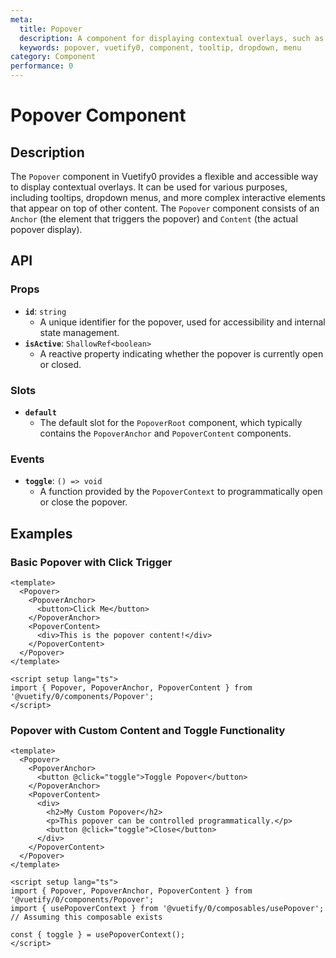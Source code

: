 ```yaml
---
meta:
  title: Popover
  description: A component for displaying contextual overlays, such as tooltips, dropdowns, or menus.
  keywords: popover, vuetify0, component, tooltip, dropdown, menu
category: Component
performance: 0
---
```


# Popover Component

## Description

The `Popover` component in Vuetify0 provides a flexible and accessible way to display contextual overlays. It can be used for various purposes, including tooltips, dropdown menus, and more complex interactive elements that appear on top of other content. The `Popover` component consists of an `Anchor` (the element that triggers the popover) and `Content` (the actual popover display).

## API

### Props

- **`id`**: `string`
  - A unique identifier for the popover, used for accessibility and internal state management.
- **`isActive`**: `ShallowRef<boolean>`
  - A reactive property indicating whether the popover is currently open or closed.

### Slots

- **`default`**
  - The default slot for the `PopoverRoot` component, which typically contains the `PopoverAnchor` and `PopoverContent` components.

### Events

- **`toggle`**: `() => void`
  - A function provided by the `PopoverContext` to programmatically open or close the popover.

## Examples

### Basic Popover with Click Trigger

```vue
<template>
  <Popover>
    <PopoverAnchor>
      <button>Click Me</button>
    </PopoverAnchor>
    <PopoverContent>
      <div>This is the popover content!</div>
    </PopoverContent>
  </Popover>
</template>

<script setup lang="ts">
import { Popover, PopoverAnchor, PopoverContent } from '@vuetify/0/components/Popover';
</script>
```

### Popover with Custom Content and Toggle Functionality

```vue
<template>
  <Popover>
    <PopoverAnchor>
      <button @click="toggle">Toggle Popover</button>
    </PopoverAnchor>
    <PopoverContent>
      <div>
        <h2>My Custom Popover</h2>
        <p>This popover can be controlled programmatically.</p>
        <button @click="toggle">Close</button>
      </div>
    </PopoverContent>
  </Popover>
</template>

<script setup lang="ts">
import { Popover, PopoverAnchor, PopoverContent } from '@vuetify/0/components/Popover';
import { usePopoverContext } from '@vuetify/0/composables/usePopover'; // Assuming this composable exists

const { toggle } = usePopoverContext();
</script>
```

